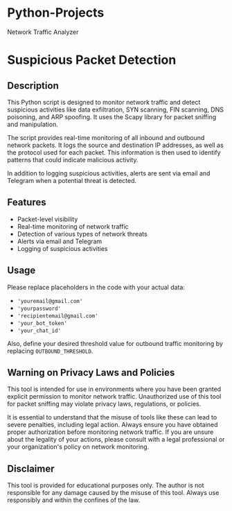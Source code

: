 # Python-Projects
Network Traffic Analyzer
# Suspicious Packet Detection

## Description
This Python script is designed to monitor network traffic and detect suspicious activities like data exfiltration, SYN scanning, FIN scanning, DNS poisoning, and ARP spoofing. It uses the Scapy library for packet sniffing and manipulation.

The script provides real-time monitoring of all inbound and outbound network packets. It logs the source and destination IP addresses, as well as the protocol used for each packet. This information is then used to identify patterns that could indicate malicious activity.

In addition to logging suspicious activities, alerts are sent via email and Telegram when a potential threat is detected.

## Features
- Packet-level visibility
- Real-time monitoring of network traffic
- Detection of various types of network threats
- Alerts via email and Telegram
- Logging of suspicious activities

## Usage
Please replace placeholders in the code with your actual data:
- `'youremail@gmail.com'`
- `'yourpassword'`
- `'recipientemail@gmail.com'`
- `'your_bot_token'`
- `'your_chat_id'`

Also, define your desired threshold value for outbound traffic monitoring by replacing `OUTBOUND_THRESHOLD`.

## Warning on Privacy Laws and Policies
This tool is intended for use in environments where you have been granted explicit permission to monitor network traffic. Unauthorized use of this tool for packet sniffing may violate privacy laws, regulations, or policies. 

It is essential to understand that the misuse of tools like these can lead to severe penalties, including legal action. Always ensure you have obtained proper authorization before monitoring network traffic. If you are unsure about the legality of your actions, please consult with a legal professional or your organization's policy on network monitoring.

## Disclaimer
This tool is provided for educational purposes only. The author is not responsible for any damage caused by the misuse of this tool. Always use responsibly and within the confines of the law.
